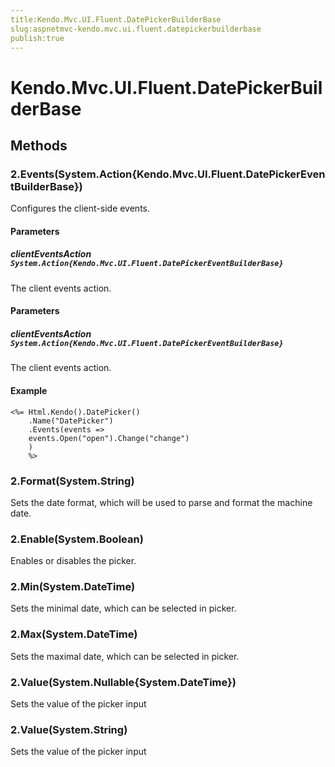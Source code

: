 ```yaml
---
title:Kendo.Mvc.UI.Fluent.DatePickerBuilderBase
slug:aspnetmvc-kendo.mvc.ui.fluent.datepickerbuilderbase
publish:true
---
```


# Kendo.Mvc.UI.Fluent.DatePickerBuilderBase

## Methods

### 2.Events(System.Action{Kendo.Mvc.UI.Fluent.DatePickerEventBuilderBase})
Configures the client-side events.

#### Parameters

##### clientEventsAction `System.Action{Kendo.Mvc.UI.Fluent.DatePickerEventBuilderBase}`
The client events action.

#### Parameters

##### clientEventsAction `System.Action{Kendo.Mvc.UI.Fluent.DatePickerEventBuilderBase}`
The client events action.

#### Example
    <%= Html.Kendo().DatePicker()
        .Name("DatePicker")
        .Events(events =>
        events.Open("open").Change("change")
        )
        %>

### 2.Format(System.String)
Sets the date format, which will be used to parse and format the machine date.

### 2.Enable(System.Boolean)
Enables or disables the picker.

### 2.Min(System.DateTime)
Sets the minimal date, which can be selected in picker.

### 2.Max(System.DateTime)
Sets the maximal date, which can be selected in picker.

### 2.Value(System.Nullable{System.DateTime})
Sets the value of the picker input

### 2.Value(System.String)
Sets the value of the picker input